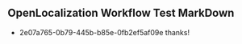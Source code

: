 ## OpenLocalization Workflow Test MarkDown
* 2e07a765-0b79-445b-b85e-0fb2ef5af09e thanks!

<!--HONumber=Sep16_HO1-->


